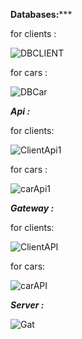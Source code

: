 ********************Databases:***********************

for clients :

![DBCLIENT](https://github.com/isayyeah/ACE_CONTROLE/assets/127655827/6dad97b3-e0d0-4db5-84f6-0bdf97ef4c71)

for cars :

![DBCar](https://github.com/isayyeah/ACE_CONTROLE/assets/127655827/0f5f13a3-8946-4fbf-92dd-00652436cec0)

*******************Api :*******************

for clients:

![ClientApi1](https://github.com/isayyeah/ACE_CONTROLE/assets/127655827/05da5eee-528d-449f-b9df-c974be3da202)


for cars :

![carApi1](https://github.com/isayyeah/ACE_CONTROLE/assets/127655827/11ba5a77-c531-4e00-aaa6-86c353b0903a)


*******************Gateway :*******************

for clients:

![ClientAPI](https://github.com/isayyeah/ACE_CONTROLE/assets/127655827/e2acd739-75b8-45c4-a45a-df89b1410eae)

for cars:

![carAPI](https://github.com/isayyeah/ACE_CONTROLE/assets/127655827/70e1c825-f2b8-4483-8bb5-67f3c88ab4cd)

*******************Server :*******************

![Gat](https://github.com/isayyeah/ACE_CONTROLE/assets/127655827/33b8489e-41bc-4e57-b97f-551ada5f85db)
